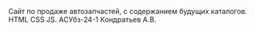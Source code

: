 Сайт по продаже автозапчастей, с содержанием будущих каталогов. HTML CSS JS. АСУбз-24-1 Кондратьев А.В.
